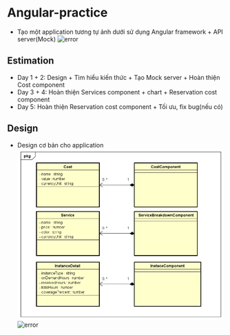 # Angular-practice
- Tạo một application tương tự ảnh dưới sử dụng Angular framework + API server(Mock)
![error](image-1.jpg "Sample UI")

## Estimation
- Day 1 + 2: Design + Tìm hiểu kiến thức + Tạo Mock server + Hoàn thiện Cost component
- Day 3 + 4: Hoàn thiện Services component + chart +  Reservation cost component
- Day 5: Hoàn thiện Reservation cost component + Tối ưu, fix bug(nếu có)
  
## Design
- Design cơ bản cho application
![error](Class-Diagram.png "Sample UI")
![error](Sequence-Diagram.png "Sample UI")
  
